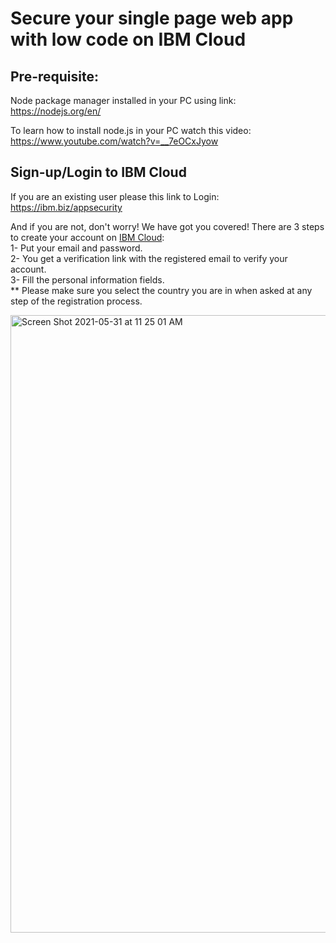 # Secure your single page web app with low code on IBM Cloud

## Pre-requisite:

Node package manager installed in your PC using link: https://nodejs.org/en/

To learn how to install node.js in your PC watch this video: https://www.youtube.com/watch?v=__7eOCxJyow

## Sign-up/Login to IBM Cloud

If you are an existing user please this link to Login: https://ibm.biz/appsecurity 

And if you are not, don't worry! We have got you covered! There are 3 steps to create your account on [IBM Cloud](<https://ibm.biz/appsecurity>): <br>
1- Put your email and password. <br>
2- You get a verification link with the registered email to verify your account. <br>
3- Fill the personal information fields. <br>
** Please make sure you select the country you are in when asked at any step of the registration process.
  
<img width="988" alt="Screen Shot 2021-05-31 at 11 25 01 AM" src="https://user-images.githubusercontent.com/15332386/120156441-0769d980-c203-11eb-8cb3-29f4a8d5616a.png">

